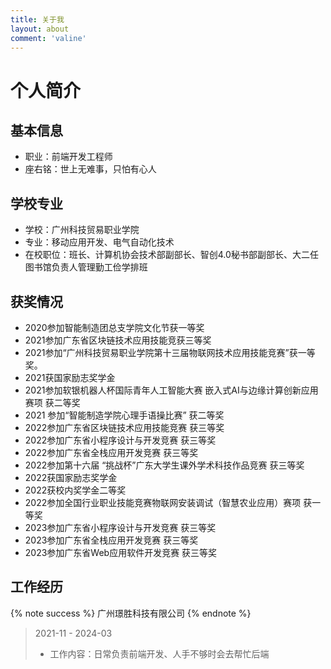 ```yaml
---
title: 关于我
layout: about
comment: 'valine'
---
```


# 个人简介

## 基本信息
- 职业：前端开发工程师
- 座右铭：世上无难事，只怕有心人

## 学校专业
- 学校：广州科技贸易职业学院
- 专业：移动应用开发、电气自动化技术
- 在校职位：班长、计算机协会技术部副部长、智创4.0秘书部副部长、大二任图书馆负责人管理勤工俭学排班

## 获奖情况
- 2020参加智能制造团总支学院文化节获一等奖
- 2021参加广东省区块链技术应用技能竞获三等奖
- 2021参加“广州科技贸易职业学院第十三届物联网技术应用技能竞赛”获一等奖。
- 2021获国家励志奖学金
- 2021参加软银机器人杯国际青年人工智能大赛 嵌入式AI与边缘计算创新应用赛项 获二等奖
- 2021 参加“智能制造学院心理手语操比赛” 获二等奖
- 2022参加广东省区块链技术应用技能竞赛 获三等奖
- 2022参加广东省小程序设计与开发竞赛 获三等奖
- 2022参加广东省全栈应用开发竞赛 获三等奖
- 2022参加第十六届 “挑战杯”广东大学生课外学术科技作品竞赛 获三等奖
- 2022获国家励志奖学金
- 2022获校内奖学金二等奖
- 2022参加全国行业职业技能竞赛物联网安装调试（智慧农业应用）赛项 获一等奖
- 2023参加广东省小程序设计与开发竞赛 获三等奖
- 2023参加广东省全栈应用开发竞赛 获三等奖
- 2023参加广东省Web应用软件开发竞赛 获三等奖

## 工作经历
{% note success %}
    广州璟胜科技有限公司
{% endnote %}

> 2021-11 - 2024-03
>
> - 工作内容：日常负责前端开发、人手不够时会去帮忙后端



